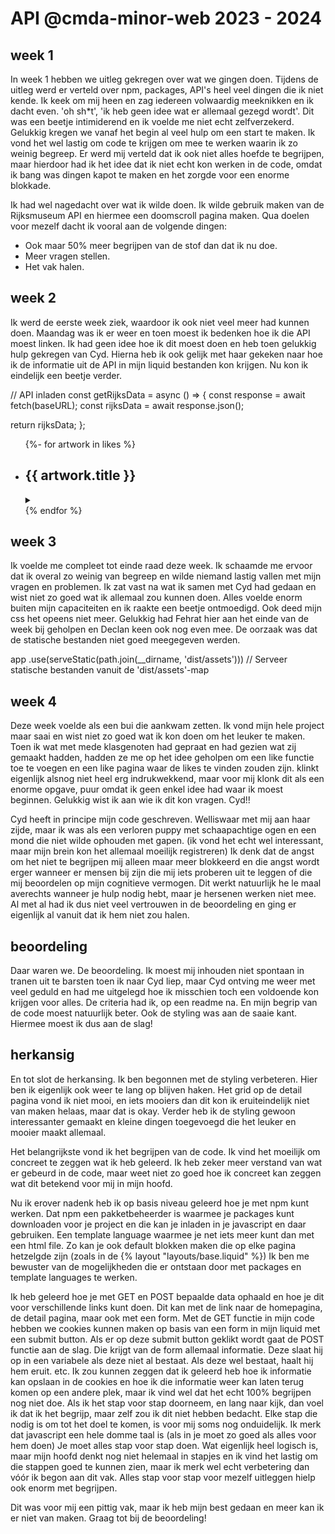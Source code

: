 # API @cmda-minor-web 2023 - 2024

## week 1

In week 1 hebben we uitleg gekregen over wat we gingen doen. Tijdens de uitleg werd er verteld over npm, packages, API's heel veel dingen die ik niet kende. Ik keek om mij heen en zag iedereen volwaardig meeknikken en ik dacht even. 'oh sh*t', 'ik heb geen idee wat er allemaal gezegd wordt'. Dit was een beetje intimiderend en ik voelde me niet echt zelfverzekerd. Gelukkig kregen we vanaf het begin al veel hulp om een start te maken. Ik vond het wel lastig om code te krijgen om mee te werken waarin ik zo weinig begreep. Er werd mij verteld dat ik ook niet alles hoefde te begrijpen, maar hierdoor had ik het idee dat ik niet echt kon werken in de code, omdat ik bang was dingen kapot te maken en het zorgde voor een enorme blokkade. 

Ik had wel nagedacht over wat ik wilde doen. Ik wilde gebruik maken van de Rijksmuseum API en hiermee een doomscroll pagina maken. Qua doelen voor mezelf dacht ik vooral aan de volgende dingen:

- Ook maar 50% meer begrijpen van de stof dan dat ik nu doe.
- Meer vragen stellen.
- Het vak halen.

## week 2

Ik werd de eerste week ziek, waardoor ik ook niet veel meer had kunnen doen. Maandag was ik er weer en toen moest ik bedenken hoe ik die API moest linken. Ik had geen idee hoe ik dit moest doen en heb toen gelukkig hulp gekregen van Cyd. Hierna heb ik ook gelijk met haar gekeken naar hoe ik de informatie uit de API in mijn liquid bestanden kon krijgen. Nu kon ik eindelijk een beetje verder.

// API inladen 
const getRijksData = async () => {
  const response = await fetch(baseURL);
  const rijksData = await response.json();
  
  return rijksData;
};

<ul>
  {%- for artwork in likes %}
    <li>
      <h2>{{ artwork.title }}</h2>
      <img src="{{ artwork.image }}" alt="">
      <details>
        <summary data-open="...lees minder" data-close="Lees meer..."></summary>
      <h3>{{ artwork.title }} - {{ artwork.principalOrFirstMaker }}</h3>
      <p>{{ artwork.longTitle }}</p>
      </details>
    </li>
    {% endfor %}
</ul>

## week 3

Ik voelde me compleet tot einde raad deze week. Ik schaamde me ervoor dat ik overal zo weinig van begreep en wilde niemand lastig vallen met mijn vragen en problemen. Ik zat vast na wat ik samen met Cyd had gedaan en wist niet zo goed wat ik allemaal zou kunnen doen. Alles voelde enorm buiten
mijn capaciteiten en ik raakte een beetje ontmoedigd. Ook deed mijn css het opeens niet meer. Gelukkig had Fehrat hier aan het einde van de week bij geholpen en Declan keen ook nog even mee. De oorzaak was dat de statische bestanden niet goed meegegeven werden. 

app
    .use(serveStatic(path.join(__dirname, 'dist/assets'))) // Serveer statische bestanden vanuit de 'dist/assets'-map

## week 4

Deze week voelde als een bui die aankwam zetten. Ik vond mijn hele project maar saai en wist niet zo goed wat ik kon doen om het leuker te maken. Toen ik wat met mede klasgenoten had gepraat en had gezien wat zij gemaakt hadden, hadden ze me op het idee geholpen om een like functie toe te voegen en een like pagina waar de likes te vinden zouden zijn. klinkt eigenlijk alsnog niet heel erg indrukwekkend, maar voor mij klonk dit als een enorme opgave, puur omdat ik geen enkel idee had waar ik moest beginnen. Gelukkig wist ik aan wie ik dit kon vragen. Cyd!!

Cyd heeft in principe mijn code geschreven. Welliswaar met mij aan haar zijde, maar ik was als een verloren puppy met schaapachtige ogen en een mond die niet wilde ophouden met gapen. (ik vond het echt wel interessant, maar mijn brein kon het allemaal moeilijk registreren) Ik denk dat de angst om het niet te begrijpen mij alleen maar meer blokkeerd en die angst wordt erger wanneer er mensen bij zijn die mij iets proberen uit te leggen of die mij beoordelen op mijn cognitieve vermogen. Dit werkt natuurlijk he le maal averechts wanneer je hulp nodig hebt, maar je hersenen werken niet mee. Al met al had ik dus niet veel vertrouwen in de beoordeling en ging er eigenlijk al vanuit dat ik hem niet zou halen.

## beoordeling 

Daar waren we. De beoordeling. Ik moest mij inhouden niet spontaan in tranen uit te barsten toen ik naar Cyd liep, maar Cyd ontving me weer met veel geduld en had me uitgelegd hoe ik misschien toch een voldoende kon krijgen voor alles. De criteria had ik, op een readme na. En mijn begrip van de code moest natuurlijk beter. Ook de styling was aan de saaie kant. Hiermee moest ik dus aan de slag!

## herkansig

En tot slot de herkansing. Ik ben begonnen met de styling verbeteren. Hier ben ik eigenlijk ook weer te lang op blijven haken. Het grid op de detail pagina vond ik niet mooi, en iets mooiers dan dit kon ik eruiteindelijk niet van maken helaas, maar dat is okay. Verder heb ik de styling gewoon interessanter gemaakt en kleine dingen toegevoegd die het leuker en mooier maakt allemaal. 

Het belangrijkste vond ik het begrijpen van de code. Ik vind het moeilijk om concreet te zeggen wat ik heb geleerd. Ik heb zeker meer verstand van wat er gebeurd in de code, maar weet niet zo goed hoe ik concreet kan zeggen wat dit betekend voor mij in mijn hoofd. 

Nu ik erover nadenk heb ik op basis niveau geleerd hoe je met npm kunt werken. Dat npm een pakketbeheerder is waarmee je packages kunt downloaden voor je project en die kan je inladen in je javascript en daar gebruiken. Een template language waarmee je net iets meer kunt dan met een html file. Zo kan je ook default blokken maken die op elke pagina hetzelgde zijn (zoals in de {% layout "layouts/base.liquid" %}) Ik ben me bewuster van de mogelijkheden die er ontstaan door met packages en template languages te werken. 

Ik heb geleerd hoe je met GET en POST bepaalde data ophaald en hoe je dit voor verschillende links kunt doen. Dit kan met de link naar de homepagina, de detail pagina, maar ook met een form. Met de GET functie in mijn code hebben we cookies kunnen maken op basis van een form in mijn liquid met een submit button. Als er op deze submit button geklikt wordt gaat de POST functie aan de slag. Die krijgt van de form allemaal informatie. Deze slaat hij op in een variabele als deze niet al bestaat. Als deze wel bestaat, haalt hij hem eruit. etc. Ik zou kunnen zeggen dat ik geleerd heb hoe ik informatie kan opslaan in de cookies en hoe ik die informatie weer kan laten terug komen op een andere plek, maar ik vind wel dat het echt 100% begrijpen nog niet doe. Als ik het stap voor stap doorneem, en lang naar kijk, dan voel ik dat ik het begrijp, maar zelf zou ik dit niet hebben bedacht. Elke stap die nodig is om tot het doel te komen, is voor mij soms nog onduidelijk. Ik merk dat javascript een hele domme taal is (als in je moet zo goed als alles voor hem doen) Je moet alles stap voor stap doen. Wat eigenlijk heel logisch is, maar mijn hoofd denkt nog niet helemaal in stapjes en ik vind het lastig om die stappen goed te kunnen zien, maar ik merk wel echt verbetering dan vóór ik begon aan dit vak. Alles stap voor stap voor mezelf uitleggen hielp ook enorm met begrijpen.

Dit was voor mij een pittig vak, maar ik heb mijn best gedaan en meer kan ik er niet van maken.
Graag tot bij de beoordeling!